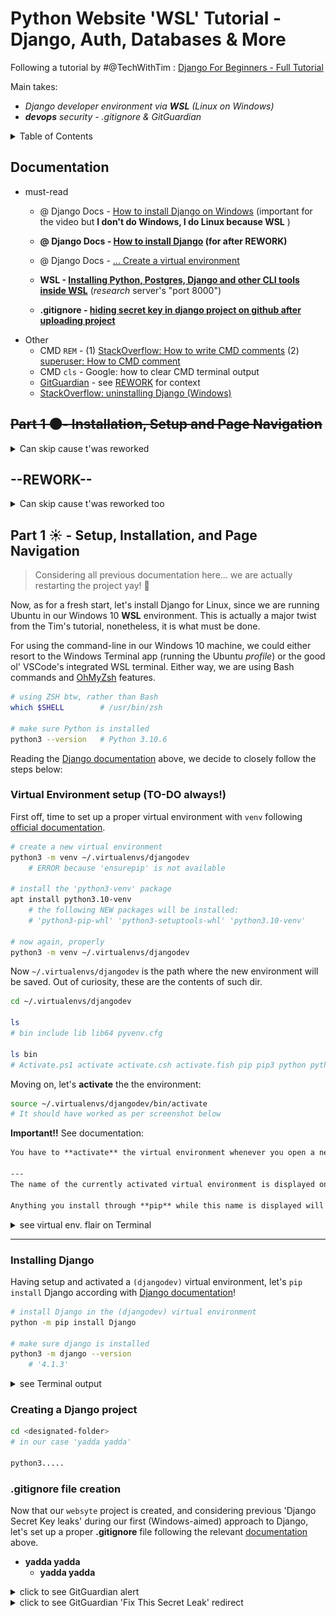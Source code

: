 # Python Website 'WSL' Tutorial - Django, Auth, Databases & More

Following a tutorial by #@TechWithTim : [Django For Beginners - Full Tutorial](https://youtu.be/sm1mokevMWk)

Main takes:
- *Django developer environment via **WSL** (Linux on Windows)*
- ***devops** security - .gitignore & GitGuardian*


<details>
<summary>Table of Contents</summary>

- [Python Website 'WSL' Tutorial - Django, Auth, Databases & More](#python-website-wsl-tutorial---django-auth-databases--more)
  - [Documentation](#documentation)
  - [~~Part 1 🌑- Installation, Setup and Page Navigation~~](#part-1---installation-setup-and-page-navigation)
  - [--REWORK--](#--rework--)
    - [uninstall Django for WSL reinstall](#uninstall-django-for-wsl-reinstall)
  - [Part 1 ☀️ - Setup, Installation, and Page Navigation](#part-1-️---setup-installation-and-page-navigation)
    - [Virtual Environment setup (TO-DO always!)](#virtual-environment-setup-to-do-always)
    - [Installing Django](#installing-django)
    - [Creating a Django project](#creating-a-django-project)
    - [.gitignore file creation](#gitignore-file-creation)

</details>


## Documentation

- must-read
    - @ Django Docs - [How to install Django on Windows](https://docs.djangoproject.com/en/4.1/howto/windows/) (important for the video but **I don't do Windows, I do Linux because WSL** <!-- Relevant because `activate dj` didn't work for me so I defo should read about the **'virtual environment'** config -->)
    - **@ Django Docs - [How to install Django](https://docs.djangoproject.com/en/4.1/topics/install/) (for after REWORK)** <!--mind the first steps meant for a **PRODUCTION DEPLOYMENT**, including Apache and more-->
    -  @ Django Docs - [... Create a virtual environment](https://docs.djangoproject.com/en/4.1/intro/contributing/#getting-a-copy-of-django-s-development-version)
    
    - **WSL - [Installing Python, Postgres, Django and other CLI tools inside WSL](https://www.agiliq.com/blog/2018/07/using-django-on-windows-with-wsl/)** (*research* server's "port 8000")
    - **.gitignore - [hiding secret key in django project on github after uploading project](https://stackoverflow.com/questions/64208678/hiding-secret-key-in-django-project-on-github-after-uploading-project)**
- Other
    - CMD `REM` - (1) [StackOverflow: How to write CMD comments](https://stackoverflow.com/questions/2997578/how-do-i-comment-on-the-windows-command-line) (2) [superuser: How to CMD comment](https://superuser.com/questions/82231/how-do-i-do-comments-at-a-windows-command-prompt)
    - CMD `cls` - Google: how to clear CMD terminal output
    - [GitGuardian](https://github.com/GitGuardian) - see [REWORK](#rework) for context
    - [StackOverflow: uninstalling Django (Windows)](https://stackoverflow.com/questions/20897851/uninstall-django-completely)


## ~~Part 1 🌑- Installation, Setup and Page Navigation~~

<details>
<summary>Can skip cause t'was reworked</summary>

Assuming your machine runs Windows and **Python** is already installed, open the **Command Prompt** - CMD (via VSCode integrated terminal or the Terminal Preview app) and access the folder you want your project files to be in.

<!-- ??
Bear in mind CMD must be used (ie. WSL's ZSH doesn't work) since machine runs Windows_10
Although `python3 --version` works fine, after installing Django via CMD (`pip install django`)
running `python3 -m django --version` in WSL's ZSH returns "/usr/bin/python3: No module named django
-->

```CMD
REM (lines starting with REM are comments)

REM make sure Python is installed
python --version

REM (1.) install Django
pip install django
```
<details>
<summary>see Windows Terminal output screenshot</summary>

![pip_install_django](/SLIT-projects/03-Software_Development/06-django-build_website/images/aborted--cmd-pip_install.PNG)
</details>

```CMD
REM Tim enters `activate dj` because "virtual environment" - for me it doesn't work (must read documentation above)

REM (2.) create Django project in designated location - project folder can be named 'mysite' or else
    REM (C:\Users\Usuario\Downloads\linwin\SLIT\SLIT-projects\03-Software_Development\06-django-build_website)
django-admin startproject mysite
```
A project folder should've been created under the name `mysite` containing the following:
```markdown
- mysite
    - mysite
        - __init__.py
        - asgi.py <!--not in the video-->
        - settings.py
        - urls.py
        - wsgi.py
    - manage.py 
```

Having created the main project files, let's test 'em running the site locally!

```CMD
REM access the just created project folder 
cd mysite

REM (3) run the site!
python manage.py runserver

REM unless encountering an error, access the given address via web browser (as shown below) 
```

The two screenshots below display:

<details>
<summary>(1) CMD terminal output to `python manage.py runserver` + site access output</summary>

![manage.py_runserver](/SLIT-projects/03-Software_Development/06-django-build_website/images/aborted--cmd_runserver_outupt.PNG)
</details>

<details>
<summary>(2) "development server" site at local network port 8000 (`http://127.0.0.1:8000/`) via Google's Chrome browser</summary>

![server-8000--dev-env](/SLIT-projects/03-Software_Development/06-django-build_website/images/aborted--dev_server.PNG)
</details>


</details>

## --REWORK--

<details>
<summary>Can skip cause t'was reworked too</summary>

Project is halted and all current progress aborted and restarted to optimize the **development environment**.

Although we will continue the tutorial, **major changes** will apply according with our [documentation](#documentation):

- our Django project won't be a Windows install but a Linux one, since we run WSL

### uninstall Django for WSL reinstall

Due to confusing CMD vs WSL's ZSH Django config/setup/admin (as we use Bash for **git** and for other projects' development), we decide to uninstall Django, read the **virtual environment** config [documentation](#documentation) for Windows and finally reinstall Django for our WSL system.

In other words, let's undo our Django Windows install to reinstall it [later](#part-1-☀️---setup-installation-and-page-navigation) (we may install Django for Linux since we plan on running the framework via WSL and **VSCode's integrated WSL's ZSH terminal**).

1. First off, delete current `mysite` local folder from within the file explorer. Freely git-commit their removal.

```markdown
I try via file explorer but ERROR:
- La acción no se puede completar porque otro programa abrió la carpeta o uno de sus archivos. Cierre la carpeta o el archivo e inténtelo de nuevo.

I try deleting via vscode Explorer but ERROR:
- Error: EBUSY: resource busy or locked, rmdir
- 'c:Users\Usuario\...\linwin\SLIT\...\mysite'
```

As a result, I skip to step 2:

2. Secondly, uninstall Django via CMD.

```CMD
REM make sure Django is installed
python -m django --version
    REM '4.1.3'


REM uninstall Django via CMD with Python's pip installer
pip uninstall django
    REM 'Found  Django 4.1.3 ... Would remove:
    REM C:\users\usuario\appdata\local\programs\python\python310\lib\site-packages\django-3.1.3.dist-info\*
    REM C:\users\...\python310\lib\site-packages\django\*
    REM C:\users\...\python310\scripts\django-admin.exe
    REM Proceed (Y/n)?'
Y
    REM 'Successfully uninstalled Django-4.1.3'

REM double-check Django is uninstalled
python -m django --version
    REM 'No module named django'

REM assess Python config
python --version
    REM Python 3.10.5
```
3. Again, let's try to delete the local `mysite` project (this time after closing this VSCode window).

> It worked so, let's reinstall! - Don't forget to read Django Docs documentation!

</details>

## Part 1 ☀️ - Setup, Installation, and Page Navigation

<!-- I might cover a complete WSL/Python-VM setup
(( Windows10 > WSL > Ubuntu > OhMyZsh > VSCode >> Python(pip) > Django )) -->

> Considering all previous documentation here... we are actually restarting the project yay! 🌌

Now, as for a fresh start, let's install Django for Linux, since we are running Ubuntu in our Windows 10 **WSL** environment. This is actually a major twist from the Tim's tutorial, nonetheless, it is what must be done.

For using the command-line in our Windows 10 machine, we could either resort to the Windows Terminal app (running the Ubuntu *profile*) or the good ol' VSCode's integrated WSL terminal. Either way, we are using Bash commands and [OhMyZsh](https://youtu.be/dQw4w9WgXcQ) features.


```bash
# using ZSH btw, rather than Bash
which $SHELL        # /usr/bin/zsh

# make sure Python is installed
python3 --version   # Python 3.10.6
```

Reading the [Django documentation](#documentation) above, we decide to closely follow the steps below: 

### Virtual Environment setup (TO-DO always!) 

First off, time to set up a proper virtual environment with `venv` following [official documentation](https://docs.djangoproject.com/en/4.1/intro/contributing/#getting-a-copy-of-django-s-development-version).

```bash
# create a new virtual environment
python3 -m venv ~/.virtualenvs/djangodev
    # ERROR because 'ensurepip' is not available

# install the 'python3-venv' package
apt install python3.10-venv
    # the following NEW packages will be installed:
    # 'python3-pip-whl' 'python3-setuptools-whl' 'python3.10-venv'

# now again, properly
python3 -m venv ~/.virtualenvs/djangodev
```

Now `~/.virtualenvs/djangodev` is the path where the new environment will be saved. Out of curiosity, these are the contents of such dir.
```bash
cd ~/.virtualenvs/djangodev

ls
# bin include lib lib64 pyvenv.cfg

ls bin
# Activate.ps1 activate activate.csh activate.fish pip pip3 python python3 python3.10
```

Moving on, let's **activate** the the environment:
```bash
source ~/.virtualenvs/djangodev/bin/activate
# It should have worked as per screenshot below
```

**Important!!** See documentation:
```markdown
You have to **activate** the virtual environment whenever you open a new terminal window.

---
The name of the currently activated virtual environment is displayed on the command line to help you keep track of which one you are using.

Anything you install through **pip** while this name is displayed will be installed in that virtual environment, isolated from other environments and system-wide packages.
```


<details>
<summary>see virtual env. flair on Terminal</summary>

![(djangodev) in Terminal](/SLIT-projects/03-Software_Development/06-django-build_website/images/part1--source_activate.PNG)
</details>

---

### Installing Django

Having setup and activated a `(djangodev)` virtual environment, let's `pip install` Django according with [Django documentation](https://docs.djangoproject.com/en/4.1/topics/install/#installing-an-official-release-with-pip)!

```bash
# install Django in the (djangodev) virtual environment
python -m pip install Django

# make sure django is installed
python3 -m django --version
    # '4.1.3'
```
<details>
<summary>see Terminal output</summary>

![pip install Django](/SLIT-projects/03-Software_Development/06-django-build_website/images/part1--pip_install_django.PNG)
</details>

### Creating a Django project

```bash
cd <designated-folder>
# in our case 'yadda yadda' 

python3.....


```


### .gitignore file creation

<!-- GitGuardian alert about **leaking** 'Django Secret Key' over GitHub -->

Now that our `websyte` project is created, and considering previous 'Django Secret Key leaks' during our first (Windows-aimed) approach to Django, let's set up a proper **.gitignore** file following the relevant [documentation](#documentation) above.

- **yadda yadda**
    - **yadda yadda**

<details>
<summary>click to see GitGuardian alert</summary>

![GitGuardian leak alert](/SLIT-projects/03-Software_Development/06-django-build_website/images/leak--git_key_exposed.PNG)
</details>

<details>
<summary>click to see GitGuardian 'Fix This Secret Leak' redirect</summary> 

![GitGuardian auth](/SLIT-projects/03-Software_Development/06-django-build_website/images/leak--GitGuardian-auth.PNG)
</details>
